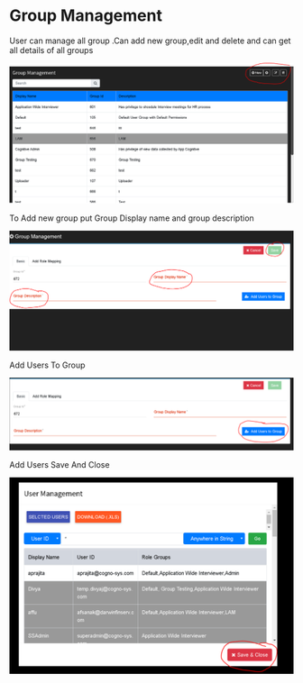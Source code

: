 # Group Management

User can manage all group .Can add new group,edit and delete and can get all details of all groups

![](.gitbook/assets/image%20%28113%29.png)

To Add new group put Group Display name and group description

![](.gitbook/assets/image%20%28149%29.png)

Add Users To Group

![](.gitbook/assets/image%20%28166%29.png)

Add Users Save And Close

![](.gitbook/assets/image%20%2874%29.png)

